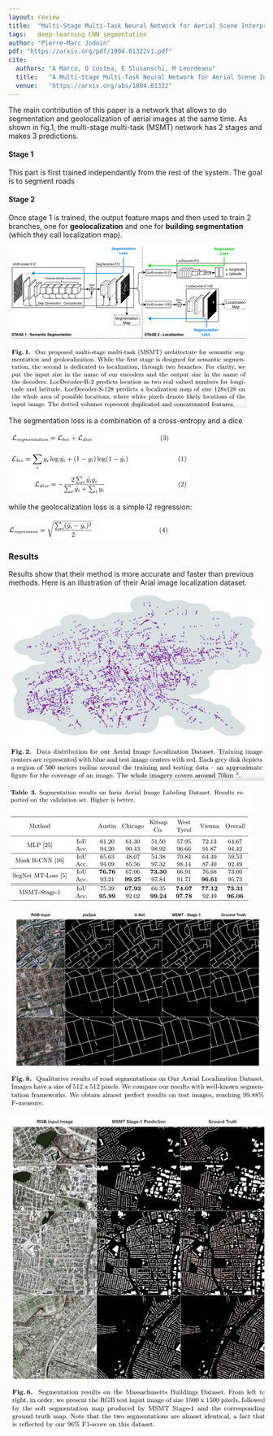 ```yaml
---
layout: review
title:  "Multi-Stage Multi-Task Neural Network for Aerial Scene Interpretation and Geolocalization"
tags:   deep-learning CNN segmentation
author: "Pierre-Marc Jodoin"
pdf: "https://arxiv.org/pdf/1804.01322v1.pdf"
cite:
  authors: "A Marcu, D Costea, E Slusanschi, M Leordeanu"
  title:   "A Multi-Stage Multi-Task Neural Network for Aerial Scene Interpretation and Geolocalization" 
  venue:   "https://arxiv.org/abs/1804.01322"
---
```


The main contribution of this paper is a network that allows to do segmentation and geolocalization of aerial images at the same time.  As shown in fig.1, the multi-stage multi-task (MSMT) network has 2 stages and makes 3 predictions.  

#### Stage 1

This part is first trained independantly from the rest of the system.  The goal is to segment roads

#### Stage 2 

Once stage 1 is trained, the output feature maps and then used to train 2 branches, one for **geolocalization** and one for **building segmentation** (which they call localization map). 


![](/article/images/interpPLUSgeo/sc01.png)

The segmentation loss is a combination of a cross-entropy and a dice

![](/article/images/interpPLUSgeo/sc03.png)


![](/article/images/interpPLUSgeo/sc02.png)

while the geolocalization loss is a simple l2 regression:

![](/article/images/interpPLUSgeo/sc04.png)



### Results

Results show that their method is more accurate and faster than previous methods.  Here is an illustration of their Arial image localization dataset.

![](/article/images/interpPLUSgeo/sc05.png)


![](/article/images/interpPLUSgeo/sc06.png)

![](/article/images/interpPLUSgeo/sc07.png)

![](/article/images/interpPLUSgeo/sc08.png)

